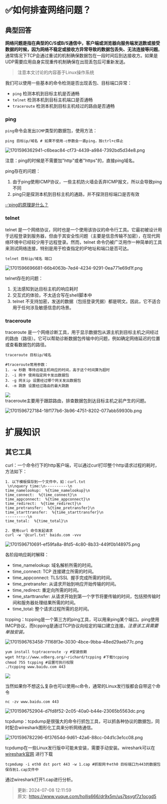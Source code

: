 # ✅如何排查网络问题？

## 典型回答


**网络问题是指在典型的C/S或B/S通信中，客户端或浏览器向服务端发送数或接受数据的时候，因为网络不稳定或接收方异常导致的数据包丢失、无法连接等问题**。通常情况下TCP会通过重试的机制确保数据包在一段时间后到达接收方。如果是UDP需要应用自身实现重传机制确保在出现丢包后可重新发送。



> 注意本文讨论的内容基于Linux操作系统
>



我们可以使用一些基本的命令检测是否出现丢包、目标端口异常：



+ `ping` 检测本机到目标主机是否通畅
+ `telnet` 检测本机到目标主机端口是否通畅
+ `traceroute` 检测本机到目标主机经过的路由是否通畅

### ping
  
`ping`命令会发出`ICMP`类型的数据包，使用方法：



```plain
ping 目标ip/域名 # 如果不使用-c参数会一直ping，按ctrl+c停止
```



![1701596362941-c6beac84-cf73-4439-a984-7392bd5d34e8.png](./img/uXTI4SU_H7VPAYmh/1701596362941-c6beac84-cf73-4439-a984-7392bd5d34e8-917650.png)



注意：ping的时候是不需要加"http"或者"https"的，直接ping域名。



ping存在的问题：



1. 由于ping使用ICMP协议，一些主机防火墙会丢弃ICMP报文，所以会导致ping不同
2. ping只是探测本机到目标主机的通路，并不探测目标端口是否有效



[✅ping的原理是什么？](https://www.yuque.com/hollis666/dr9x5m/ivry7a)



### telnet


telnet 是一个网络协议，同时也是一个使用该协议的命令行工具。它最初被设计用于远程登录到服务器，但由于其安全性问题（主要是信息传输不加密），在现代网络环境中已经较少用于远程登录。然而，telnet 命令仍被广泛用作一种简单的工具来测试网络连接，特别是用于检查指定的IP地址和端口是否可达。



```plain
telnet 目标ip/域名 端口 
```



![1701596696681-66b4063b-7ed4-4234-9291-0ea771e69d1f.png](./img/uXTI4SU_H7VPAYmh/1701596696681-66b4063b-7ed4-4234-9291-0ea771e69d1f-150209.png)



telnet存在的问题：



1. 无法感知到达目标主机的响应耗时
2. 交互式的体验，不太适合写在shell脚本中
3. telnet 不支持加密，发送的数据（包括登录凭据）都是明文。因此，它不适合用于任何涉及敏感信息的场景。



### traceroute


traceroute 是一个网络诊断工具，用于显示数据包从源主机到目标主机之间经过的路由（路径）。它可以帮助诊断数据包传输中的问题，例如确定网络延迟的位置或查看数据包的路径。



```plain
traceroute 目标ip/域名 

#traceroute常用参数：
1. -w 秒数 等待远端主机响应的时间，高于这个时间算为超时
2. -i 网卡 使用指定网卡发出数据包
3. -g 网关ip 设置经过哪个网关发出数据包
4. -m 跳数 设置经过路由的最大跳数
```

![](6563f180ab64414ebd07517a.png)  
traceroute主要用于跟踪路由，排查数据包到达目标主机之前产生的问题。



![1701596727184-18f177b6-3b96-4751-8202-077abb59930b.png](./img/uXTI4SU_H7VPAYmh/1701596727184-18f177b6-3b96-4751-8202-077abb59930b-877430.png)



# 扩展知识


## 其它工具


curl：一个命令行下的http客户端，可以通过curl打印整个http请求过程的耗时，方法如下：



```plain
1. 以下模板保存到一个文件中，如：curl.txt
 \n\nquery time:\n----------\n
time_namelookup:  %{time_namelookup}\n
time_connect:  %{time_connect}\n
time_appconnect:  %{time_appconnect}\n
time_redirect:  %{time_redirect}\n
time_pretransfer:  %{time_pretransfer}\n
time_starttransfer:  %{time_starttransfer}\n
----------\n
time_total:  %{time_total}\n

2. 使用curl 命令发起请求
curl -w '@curl.txt' baidu.com -vvv
```



![1701596710691-ef59fa8a-8fd5-4c80-8b33-449f0b148975.png](./img/uXTI4SU_H7VPAYmh/1701596710691-ef59fa8a-8fd5-4c80-8b33-449f0b148975-895126.png)



各阶段响应耗时解释：



+ time_namelookup: 域名解析所需的时间。
+ time_connect: TCP 连接建立所需的时间。
+ time_appconnect: TLS/SSL  握手完成所需的时间。
+ time_pretransfer: 从请求开始到响应开始传输的时间。
+ time_redirect: 重定向所需的时间。
+ time_starttransfer: 从请求开始到第一个字节将要传输的时间，包括预传输时间和服务器处理结果所需的时间。
+ time_total: 整个请求过程所需的总时间。



tcpping：tcpping是一个第三方的ping工具，可以用来ping某个端口。ping使用IMCP协议，而tcpping是通过TCP协议向给定的端口建立连接。_注意该工具需要单独安装。_



![1701596763458-71168f3e-3030-4bce-9bba-48ed29aeb77c.png](./img/uXTI4SU_H7VPAYmh/1701596763458-71168f3e-3030-4bce-9bba-48ed29aeb77c-795957.png)



```plain
yum install tcptraceroute -y #安装依赖
wget http://www.vdberg.org/~richard/tcpping #下载tcpping
chmod 755 tcpping #设置可执行权限
./tcpping www.baidu.com 443
```

![](65649ffaa1fb851f1400000b.png)

当然如果你不想这么复杂也可以使用`nc`命令，通常的Linux发行版都会自带这个命令



```plain
nc -zv www.baidu.com 443
```



![1701596752904-d7fd8f52-2c05-40a0-b44e-23065b5563dc.png](./img/uXTI4SU_H7VPAYmh/1701596752904-d7fd8f52-2c05-40a0-b44e-23065b5563dc-689158.png)



tcpdump：tcpdump是很强大的命令行抓包工具，可以抓各种协议的数据包，同时配合wireshark图形化工具来分析网络通信。



![1701596782296-6f37654d-9d61-42a6-88cc-04d1c3e1cc08.png](./img/uXTI4SU_H7VPAYmh/1701596782296-6f37654d-9d61-42a6-88cc-04d1c3e1cc08-728085.png)

  
tcpdump在一些Linux发行版中可能未安装，需要手动安装。wireshark可以在 [wireshark官网](https://www.wireshark.org/) 进行下载



```plain
tcpmdump -i eth0 dst port 443 -w 1.cap #抓取网卡eth0 目标端口为443的数据包保存到1.cap文件中
```



通过wireshark打开1.cap进行分析。



> 更新: 2024-07-08 12:11:59  
> 原文: <https://www.yuque.com/hollis666/dr9x5m/us7bsygf7z1ocgd5>